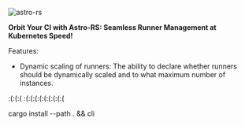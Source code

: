 ![astro-rs](https://github.com/xpaweee/astro-rs/assets/32852726/9930f476-1040-41da-ac9a-3bb4749876db)


**Orbit Your CI with Astro-RS: Seamless Runner Management at Kubernetes Speed!**


Features:


- Dynamic scaling of runners: The ability to declare whether runners should be dynamically scaled and to what maximum number of instances.


:(:(:(
:(:(:(:(:(:(:(:(:(

cargo install --path . && cli
